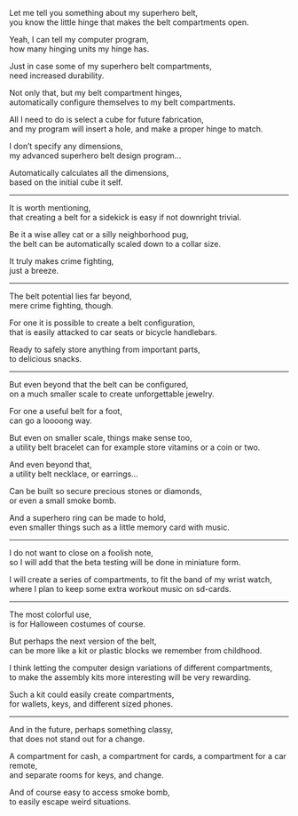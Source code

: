 Let me tell you something about my superhero belt,\
you know the little hinge that makes the belt compartments open.

Yeah, I can tell my computer program,\
how many hinging units my hinge has.

Just in case some of my superhero belt compartments,\
need increased durability.

Not only that, but my belt compartment hinges,\
automatically configure themselves to my belt compartments.

All I need to do is select a cube for future fabrication,\
and my program will insert a hole, and make a proper hinge to match.

I don’t specify any dimensions,\
my advanced superhero belt design program...

Automatically calculates all the dimensions,\
based on the initial cube it self.

---

It is worth mentioning,\
that creating a belt for a sidekick is easy if not downright trivial.

Be it a wise alley cat or a silly neighborhood pug,\
the belt can be automatically scaled down to a collar size.

It truly makes crime fighting,\
just a breeze.

---

The belt potential lies far beyond,\
mere crime fighting, though.

For one it is possible to create a belt configuration,\
that is easily attacked to car seats or bicycle handlebars.

Ready to safely store anything from important parts,\
to delicious snacks.

---

But even beyond that the belt can be configured,\
on a much smaller scale to create unforgettable jewelry.

For one a useful belt for a foot,\
can go a loooong way.

But even on smaller scale, things make sense too,\
a utility belt bracelet can for example store vitamins or a coin or two.

And even beyond that,\
a utility belt necklace, or earrings...

Can be built so secure precious stones or diamonds,\
or even a small smoke bomb.

And a superhero ring can be made to hold,\
even smaller things such as a little memory card with music.

---

I do not want to close on a foolish note,\
so I will add that the beta testing will be done in miniature form.

I will create a series of compartments, to fit the band of my wrist watch,\
where I plan to keep some extra workout music on sd-cards.

---

The most colorful use,\
is for Halloween costumes of course.

But perhaps the next version of the belt,\
can be more like a kit or plastic blocks we remember from childhood.

I think letting the computer design variations of different compartments,\
to make the assembly kits more interesting will be very rewarding.

Such a kit could easily create compartments,\
for wallets, keys, and different sized phones.

---

And in the future, perhaps something classy,\
that does not stand out for a change.

A compartment for cash, a compartment for cards, a compartment for a car remote,\
and separate rooms for keys, and change.

And of course easy to access smoke bomb,\
to easily escape weird situations.
